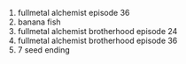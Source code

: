 1) fullmetal alchemist episode 36
2) banana fish 
3) fullmetal alchemist brotherhood episode 24
4) fullmetal alchemist brotherhood episode 36
5) 7 seed ending 